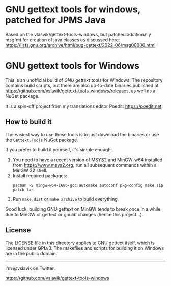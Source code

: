 GNU gettext tools for windows, patched for JPMS Java
====================================================

Based on the vlasvik/gettext-tools-windows, but patched additionally msgfmt for creation of java classes as discussed here:
https://lists.gnu.org/archive/html/bug-gettext/2022-06/msg00000.html



GNU gettext tools for Windows
=============================

This is an unofficial build of *GNU gettext* tools for Windows. The repository
contains build scripts, but there are also up-to-date binaries published at
https://github.com/vslavik/gettext-tools-windows/releases, as well as a NuGet
package.

It is a spin-off project from my translations editor Poedit: https://poedit.net


How to build it
---------------

The easiest way to use these tools is to just download the binaries or use the
`Gettext.Tools` [NuGet package](https://www.nuget.org/packages/Gettext.Tools/).

If you prefer to build it yourself, it's simple enough:

1. You need to have a recent version of MSYS2 and MinGW-w64 installed from
   https://www.msys2.org; run all subsequent commands within a MinGW 32 shell.
2. Install required packages:
    ```
    pacman -S mingw-w64-i686-gcc automake autoconf pkg-config make zip patch tar
    ```
3. Run `make dist` or `make archive` to build everything.

Good luck, building GNU gettext on MinGW tends to break once in a while due to
MinGW or gettext or gnulib changes (hence this project...).


License
-------

The LICENSE file in this directory applies to GNU gettext itself, which is
licensed under GPLv3. The makefiles and scripts for building it on Windows are
in the public domain.


---

I'm @vslavik on Twitter.

https://github.com/vslavik/gettext-tools-windows
